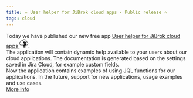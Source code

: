 ```yaml
---
title: ⭐️ User helper for JiBrok cloud apps - Public release ⭐️
tags: cloud
---
```


<div>
Today we have published our new free app <a href="https://marketplace.atlassian.com/apps/1227296/user-helper-for-jibrok-cloud-apps?hosting=cloud&tab=overview"> User helper for JiBrok cloud apps <img src="/uploads/user-helper-cloud/user-helper-cloud.png" style="width:24px"/></a>.
<br/>
The application will contain dynamic help available to your users about our cloud applications. The documentation is generated based on the settings saved in Jira Cloud, for example custom fields.
<br/>
Now the application contains examples of using JQL functions for our applications. In the future, support for new applications, usage examples and use cases.
<br/>
<a href="https://jibrok.com/docs/user-helper-cloud/overview/">More info</a>
</div>

